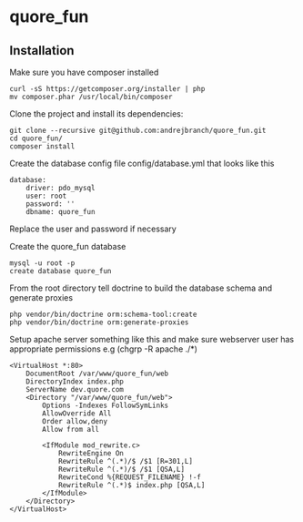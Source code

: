 quore_fun
=========

Installation
------------

Make sure you have composer installed

    curl -sS https://getcomposer.org/installer | php
    mv composer.phar /usr/local/bin/composer

Clone the project and install its dependencies:

    git clone --recursive git@github.com:andrejbranch/quore_fun.git
    cd quore_fun/
    composer install

Create the database config file config/database.yml that looks like this

    database:
        driver: pdo_mysql
        user: root
        password: ''
        dbname: quore_fun

Replace the user and password if necessary

Create the quore_fun database

    mysql -u root -p
    create database quore_fun

From the root directory tell doctrine to build the database schema and generate proxies

    php vendor/bin/doctrine orm:schema-tool:create
    php vendor/bin/doctrine orm:generate-proxies

Setup apache server something like this and make sure webserver user has appropriate permissions e.g (chgrp -R apache ./*)

    <VirtualHost *:80>
        DocumentRoot /var/www/quore_fun/web
        DirectoryIndex index.php
        ServerName dev.quore.com
        <Directory "/var/www/quore_fun/web">
            Options -Indexes FollowSymLinks
            AllowOverride All
            Order allow,deny
            Allow from all

            <IfModule mod_rewrite.c>
                RewriteEngine On
                RewriteRule ^(.*)/$ /$1 [R=301,L]
                RewriteRule ^(.*)/$ /$1 [QSA,L]
                RewriteCond %{REQUEST_FILENAME} !-f
                RewriteRule ^(.*)$ index.php [QSA,L]
            </IfModule>
        </Directory>
    </VirtualHost>
